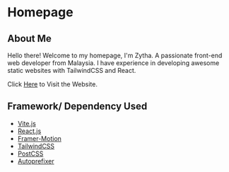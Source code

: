 # Homepage

## About Me
Hello there! Welcome to my homepage, I'm Zytha. A passionate front-end web developer from Malaysia. I have experience in developing awesome static websites with TailwindCSS and React.

Click [Here](https://www.zytha.ml) to Visit the Website.

## Framework/ Dependency Used
- [Vite.js](https://vitejs.dev/)
- [React.js](https://reactjs.org)
- [Framer-Motion](https://framer.com/motion)
- [TailwindCSS](https://tailwindcss.com)
- [PostCSS](https://postcss.org/)
- [Autoprefixer](https://github.com/postcss/autoprefixer) 
